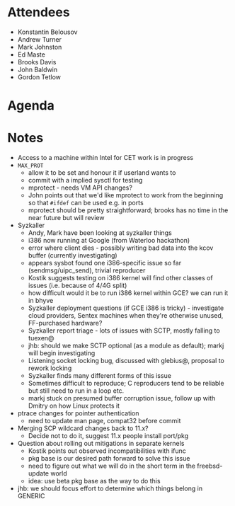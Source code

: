 # Attendees
- Konstantin Belousov
- Andrew Turner
- Mark Johnston
- Ed Maste
- Brooks Davis
- John Baldwin
- Gordon Tetlow

# Agenda

# Notes
- Access to a machine within Intel for CET work is in progress
- `MAX_PROT`
  - allow it to be set and honour it if userland wants to
  - commit with a implied sysctl for testing
  - mprotect - needs VM API changes?
  - John points out that we'd like mprotect to work from the beginning so that
    `#ifdef` can be used e.g. in ports
  - mprotect should be pretty straightforward; brooks has no time in the near
    future but will review
- Syzkaller
  - Andy, Mark have been looking at syzkaller things
  - i386 now running at Google (from Waterloo hackathon)
  - error where client dies - possibly writing bad data into the kcov buffer
    (currently investigating)
  - appears sysbot found one i386-specific issue so far (sendmsg/uipc_send),
    trivial reproducer
  - Kostik suggests testing on i386 kernel will find other classes of issues
    (i.e. because of 4/4G split)
  - how difficult would it be to run i386 kernel within GCE? we can run it in
    bhyve
  - Syzkaller deployment questions (if GCE i386 is tricky) - investigate cloud
    providers, Sentex machines when they're otherwise unused, FF-purchased
    hardware?
  - Syzkaller report triage - lots of issues with SCTP, mostly falling to
    tuexen@
  - jhb: should we make SCTP optional (as a module as default); markj will
    begin investigating
  - Listening socket locking bug, discussed with glebius@, proposal to rework
    locking
  - Syzkaller finds many different forms of this issue
  - Sometimes difficult to reproduce; C reproducers tend to be reliable but
    still need to run in a loop etc.
  - markj stuck on presumed buffer corruption issue, follow up with Dmitry on
    how Linux protects it
- ptrace changes for pointer authentication
  - need to update man page, compat32 before commit
- Merging SCP wildcard changes back to 11.x?
  - Decide not to do it, suggest 11.x people install port/pkg
- Question about rolling out mitigations in separate kernels
  - Kostik points out observed incompatibilities with ifunc
  - pkg base is our desired path forward to solve this issue
  - need to figure out what we will do in the short term in the freebsd-update
    world
  - idea: use beta pkg base as the way to do this
- jhb: we should focus effort to determine which things belong in GENERIC
